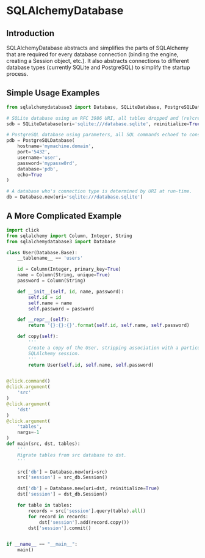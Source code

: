 # SQLAlchemyDatabase

## Introduction

SQLAlchemyDatabase abstracts and simplifies the parts of SQLAlchemy that are
required for every database connection (binding the engine, creating a Session
object, etc.). It also abstracts connections to different database types
(currently SQLite and PostgreSQL) to simplify the startup process.

## Simple Usage Examples

```python
from sqlalchemydatabase3 import Database, SQLiteDatabase, PostgreSQLDatabase

# SQLite database using an RFC 3986 URI, all tables dropped and (re)created.
sdb = SQLiteDatabase(uri='sqlite:///database.sqlite', reinitialize=True)

# PostgreSQL database using parameters, all SQL commands echoed to console.
pdb = PostgreSQLDatabase(
	hostname='mymachine.domain',
	port='5432',
	username='user',
	password='mypassw0rd',
	database='pdb',
	echo=True
)

# A database who's connection type is determined by URI at run-time.
db = Database.new(uri='sqlite:///database.sqlite')
```

## A More Complicated Example 

```python
import click
from sqlalchemy import Column, Integer, String
from sqlalchemydatabase3 import Database

class User(Database.Base):
	__tablename__ == 'users'

	id = Column(Integer, primary_key=True)
	name = Column(String, unique=True)
	password = Column(String)

	def __init__(self, id, name, password):
		self.id = id
		self.name = name
		self.password = password

	def __repr__(self):
		return '{}:{}:{}'.format(self.id, self.name, self.password)

	def copy(self):
		'''
		Create a copy of the User, stripping association with a particular
		SQLAlchemy session.
		'''
		return User(self.id, self.name, self.password)


@click.command()
@click.argument(
	'src'
)
@click.argument(
	'dst'
)
@click.argument(
	'tables',
	nargs=-1
)
def main(src, dst, tables):
	'''
	Migrate tables from src database to dst.
	'''

	src['db'] = Database.new(uri=src)
	src['session'] = src_db.Session()

	dst['db'] = Database.new(uri=dst, reinitialize=True)
	dst['session'] = dst_db.Session()

	for table in tables:
		records = src['session'].query(table).all()
		for record in records:
			dst['session'].add(record.copy())
		dst['session'].commit()


if __name__ == "__main__":
	main()
```
